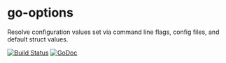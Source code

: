 # go-options

Resolve configuration values set via command line flags, config files, and default struct values.

[![Build Status](https://travis-ci.org/mreiferson/go-options.svg?branch=master)](https://travis-ci.org/mreiferson/go-options) [![GoDoc](https://godoc.org/github.com/mreiferson/go-options?status.svg)](https://godoc.org/github.com/mreiferson/go-options)
